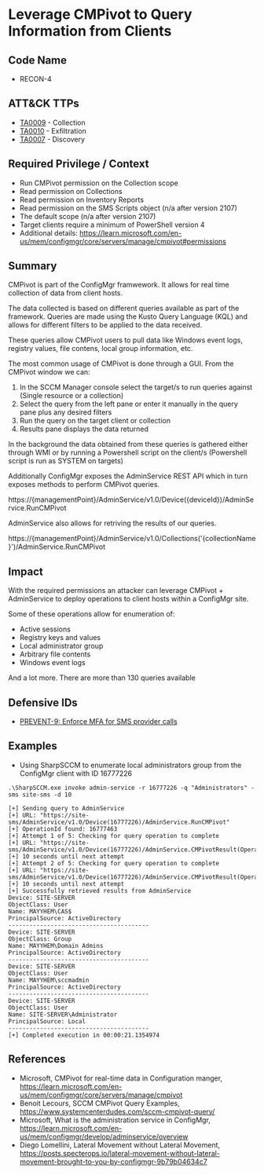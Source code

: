 # Leverage CMPivot to Query Information from Clients
## Code Name
- RECON-4

## ATT&CK TTPs
- [TA0009](https://attack.mitre.org/tactics/TA0009/) - Collection
- [TA0010](https://attack.mitre.org/tactics/TA0010/) - Exfiltration
- [TA0007](https://attack.mitre.org/tactics/TA0007/) - Discovery

## Required Privilege / Context
- Run CMPivot permission on the Collection scope
- Read permission on Collections
- Read permission on Inventory Reports
- Read permission on the SMS Scripts object (n/a after version 2107)
- The default scope (n/a after version 2107)
- Target clients require a minimum of PowerShell version 4
- Additional details: https://learn.microsoft.com/en-us/mem/configmgr/core/servers/manage/cmpivot#permissions

## Summary
CMPivot is part of the ConfigMgr framwework. It allows for real time collection of data from client hosts.

The data collected is based on different queries available as part of the framework. Queries are made using the Kusto Query Language (KQL) and allows for different filters to be applied to the data received.

These queries allow CMPivot users to pull data like Windows event logs, registry values, file contens, local group information, etc.

The most common usage of CMPivot is done through a GUI. From the CMPivot window we can:
1. In the SCCM Manager console select the target/s to run queries against (Single resource or a collection)
2. Select the query from the left pane or enter it manually in the query pane plus any desired filters
3. Run the query on the target client or collection
4. Results pane displays the data returned

In the background the data obtained from these queries is gathered either through WMI or by running a Powershell script on the client/s (Powershell script is run as SYSTEM on targets)
   
Additionally ConfigMgr exposes the AdminService REST API which in turn exposes methods to perform CMPivot queries.

https://{managementPoint}/AdminService/v1.0/Device({deviceId})/AdminService.RunCMPivot

AdminService also allows for retriving the results of our queries.

https://{managementPoint}/AdminService/v1.0/Collections('{collectionName}')/AdminService.RunCMPivot


## Impact
With the required permissions an attacker can leverage CMPivot + AdminService to deploy operations to client hosts within a ConfigMgr site.

Some of these operations allow for enumeration of:

  - Active sessions
  - Registry keys and values
  - Local administrator group
  - Arbitrary file contents
  - Windows event logs

And a lot more. There are more than 130 queries available

## Defensive IDs
- [PREVENT-9: Enforce MFA for SMS provider calls](../../../defense-techniques/PREVENT/PREVENT-9/prevent-9_description.md)

## Examples

- Using SharpSCCM to enumerate local administrators group from the ConfigMgr client with ID 16777226
```
.\SharpSCCM.exe invoke admin-service -r 16777226 -q "Administrators" -sms site-sms -d 10

[+] Sending query to AdminService
[+] URL: "https://site-sms/AdminService/v1.0/Device(16777226)/AdminService.RunCMPivot"
[+] OperationId found: 16777463
[+] Attempt 1 of 5: Checking for query operation to complete
[+] URL: "https://site-sms/AdminService/v1.0/Device(16777226)/AdminService.CMPivotResult(OperationId=16777463)"
[+] 10 seconds until next attempt
[+] Attempt 2 of 5: Checking for query operation to complete
[+] URL: "https://site-sms/AdminService/v1.0/Device(16777226)/AdminService.CMPivotResult(OperationId=16777463)"
[+] 10 seconds until next attempt
[+] Successfully retrieved results from AdminService
Device: SITE-SERVER
ObjectClass: User
Name: MAYYHEM\CAS$
PrincipalSource: ActiveDirectory
----------------------------------------
Device: SITE-SERVER
ObjectClass: Group
Name: MAYYHEM\Domain Admins
PrincipalSource: ActiveDirectory
----------------------------------------
Device: SITE-SERVER
ObjectClass: User
Name: MAYYHEM\sccmadmin
PrincipalSource: ActiveDirectory
----------------------------------------
Device: SITE-SERVER
ObjectClass: User
Name: SITE-SERVER\Administrator
PrincipalSource: Local
----------------------------------------
[+] Completed execution in 00:00:21.1354974
```

## References
- Microsoft, CMPivot for real-time data in Configuration manger, https://learn.microsoft.com/en-us/mem/configmgr/core/servers/manage/cmpivot
- Benoit Lecours, SCCM CMPivot Query Examples, https://www.systemcenterdudes.com/sccm-cmpivot-query/
- Microsoft, What is the administration service in ConfigMgr, https://learn.microsoft.com/en-us/mem/configmgr/develop/adminservice/overview
- Diego Lomellini, Lateral Movement without Lateral Movement, https://posts.specterops.io/lateral-movement-without-lateral-movement-brought-to-you-by-configmgr-9b79b04634c7
